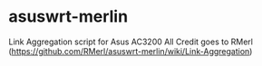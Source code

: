 # asuswrt-merlin
Link Aggregation script for Asus AC3200
All Credit goes to RMerl (https://github.com/RMerl/asuswrt-merlin/wiki/Link-Aggregation)
